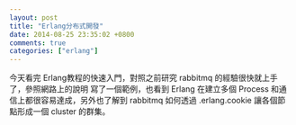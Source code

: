 ```yaml
---
layout: post
title: "Erlang分布式開發"
date: 2014-08-25 23:35:02 +0800
comments: true
categories: ["erlang"]
---
```


<!-- more -->

今天看完 Erlang教程的快速入門，對照之前研究 rabbitmq 的經驗很快就上手了，參照網路上的說明
寫了一個範例，也看到 Erlang 在建立多個 Process 和通信上都很容易達成，另外也了解到 rabbitmq
 如何透過 .erlang.cookie 讓各個節點形成一個 cluster 的群集。